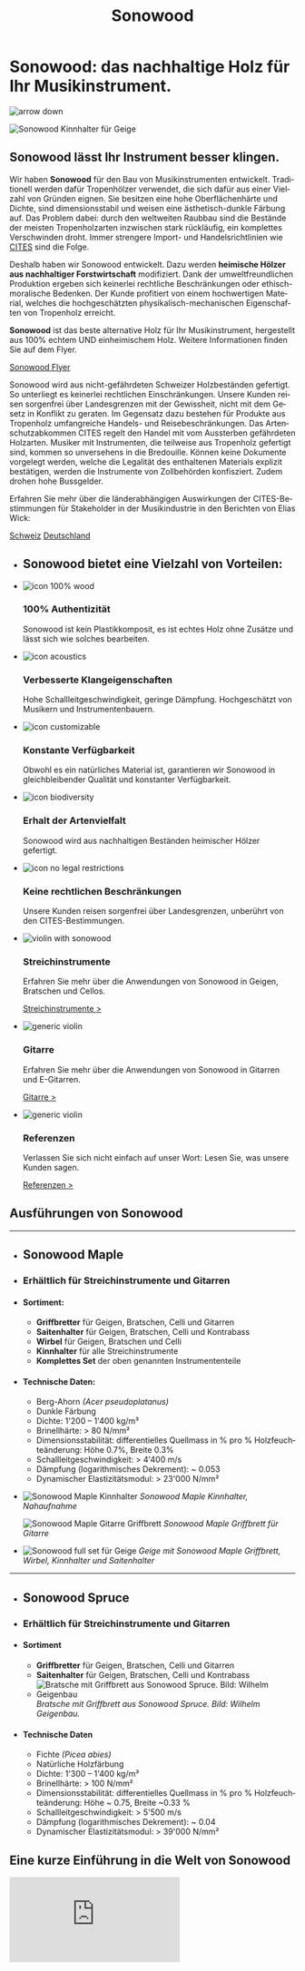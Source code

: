 ﻿---
lang: de
title: 'Sonowood'
order: 2
---

<div class="full-width-kenburns">
<div class="wrap-bg-image">

# Sonowood: das nachhaltige Holz für Ihr Musikinstrument.

![arrow down](/assets/images/arrow-d-white.svg)
</div>
<img srcset="/assets/images/products_cover_2x.jpg"
     src="/assets/images/products_cover.jpg" alt="Sonowood Kinnhalter für Geige">
</div>

<div class="full-width">
<div class="wrap">

## Sonowood lässt Ihr Instrument besser klingen.

Wir haben **Sonowood** für den Bau von Musikinstrumenten entwickelt. Traditionell werden dafür Tropenhölzer verwendet, die sich dafür aus einer Vielzahl von Gründen eignen. Sie besitzen eine hohe Oberflächenhärte und Dichte, sind dimensionsstabil und weisen eine ästhetisch-dunkle Färbung auf. Das Problem dabei: durch den weltweiten Raubbau sind die Bestände der meisten Tropenholzarten inzwischen stark rückläufig, ein komplettes Verschwinden droht. Immer strengere Import- und Handelsrichtlinien wie
[CITES](https://www.cites.org/eng/disc/species.php) sind die Folge.

Deshalb haben wir Sonowood entwickelt. Dazu werden **heimische Hölzer aus nachhaltiger Forstwirtschaft** modifiziert. Dank der umweltfreundlichen Produktion ergeben sich keinerlei rechtliche Beschränkungen oder ethisch-moralische Bedenken. Der Kunde profitiert von einem hochwertigen Material, welches die hochgeschätzten physikalisch-mechanischen Eigenschaften von Tropenholz erreicht.

**Sonowood** ist das beste alternative Holz für Ihr Musikinstrument, hergestellt aus 100% echtem UND einheimischem Holz. Weitere Informationen finden Sie auf dem Flyer.

<a class="btn -red" href="/assets/docs/Flyer_Sonowood_A4-Trifold_DE_screen.pdf">Sonowood Flyer</a>

Sonowood wird aus nicht-gefährdeten Schweizer Holzbeständen gefertigt. So unterliegt es keinerlei rechtlichen Einschränkungen. Unsere Kunden reisen sorgenfrei über Landesgrenzen mit der Gewissheit, nicht mit dem Gesetz in Konflikt zu geraten. Im Gegensatz dazu bestehen für Produkte aus Tropenholz umfangreiche Handels- und Reisebeschränkungen. Das Artenschutzabkommen CITES regelt den Handel mit vom Aussterben gefährdeten Holzarten. Musiker mit Instrumenten, die teilweise aus Tropenholz gefertigt sind, kommen so unversehens in die Bredouille. Können keine Dokumente vorgelegt werden, welche die Legalität des enthaltenen Materials explizit bestätigen, werden die Instrumente von Zollbehörden konfisziert. Zudem drohen hohe Bussgelder.

Erfahren Sie mehr über die länderabhängigen Auswirkungen der CITES-Bestimmungen für Stakeholder in der Musikindustrie in den Berichten von Elias Wick:

<a class="btn" href="/assets/docs/2018_CITES_CH.pdf">Schweiz</a> <a class="btn" href="/assets/docs/2018_CITES_DE.pdf">Deutschland</a>

</div>
</div>

<div class="full-width-red">
<div class="wrap">

  - ## Sonowood bietet eine Vielzahl von Vorteilen:

  - ![icon 100% wood](/assets/logo/100.svg)

    ### 100% Authentizität

    Sonowood ist kein Plastikkomposit, es ist echtes Holz ohne Zusätze und lässt sich wie solches bearbeiten.

  - ![icon acoustics](/assets/logo/sound.svg)

    ### Verbesserte Klangeigenschaften

    Hohe Schallleitgeschwindigkeit, geringe Dämpfung. Hochgeschätzt von Musikern und Instrumentenbauern.

  - ![icon customizable](/assets/logo/customizable.svg)

    ### Konstante Verfügbarkeit

    Obwohl es ein natürliches Material ist, garantieren wir Sonowood in gleichbleibender Qualität und konstanter Verfügbarkeit.

  - ![icon biodiversity](/assets/logo/biodiverse.svg)

    ### Erhalt der Artenvielfalt

    Sonowood wird aus nachhaltigen Beständen heimischer Hölzer gefertigt.

  - ![icon no legal restrictions](/assets/logo/legal.svg)

    ### Keine rechtlichen Beschränkungen

    Unsere Kunden reisen sorgenfrei über Landesgrenzen, unberührt von den CITES-Bestimmungen.


</div>
</div>

<div class="full-width">
<div class="wrap -cols3">

  - ![violin with sonowood](/assets/images/Products_1_Tropical_Wood_Tropenholz_Ersatz_Replacement_Alternative_Sonowood_Ebenholz_Rosewood_Grenadill_SwissWoodSolutions_Klimaschutz_ETH_Zuerich_Switzerland.jpg)
    ### Streichinstrumente

    Erfahren Sie mehr über die Anwendungen von Sonowood in Geigen, Bratschen und Cellos.

    <a class="btn" href="/de/products/strings">Streichinstrumente ></a>

  - ![generic violin](/assets/images/Products_4_Tropical_Wood_Tropenholz_Ersatz_Replacement_Alternative_Sonowood_Ebenholz_Rosewood_Grenadill_SwissWoodSolutions_Klimaschutz_Rosewood_Grenadill.jpg)
    ### Gitarre

     Erfahren Sie mehr über die Anwendungen von Sonowood in Gitarren und E-Gitarren.

    <a class="btn" href="/de/products/guitar">Gitarre ></a>

- ![generic violin](/assets/images/Products_3_Tropical_Wood_Tropenholz_Ersatz_Replacement_Alternative_Sonowood_Ebenholz_Rosewood_Grenadill_SwissWoodSolutions_Klimaschutz_ETH_Zuerich_Switzerland.jpg)
    ### Referenzen

     Verlassen Sie sich nicht einfach auf unser Wort: Lesen Sie, was unsere Kunden sagen.

    <a class="btn" href="/de/products/testimonials">Referenzen ></a>

</div>
</div>

<div class="full-width-grey" name="Sonowood-Types" id="technicaldata">
<div class="wrap -cols2">

## Ausführungen von Sonowood

---

  - ## Sonowood Maple

  - ### Erhältlich für Streichinstrumente und Gitarren

  - #### Sortiment:

      - **Griffbretter** für Geigen, Bratschen, Celli und Gitarren
      - **Saitenhalter** für Geigen, Bratschen, Celli und Kontrabass
      - **Wirbel** für Geigen, Bratschen und Celli
      - **Kinnhalter** für alle Streichinstrumente
      - **Komplettes Set** der oben genannten Instrumententeile

  - #### Technische Daten:

      - Berg-Ahorn *(Acer pseudoplatanus)*
      - Dunkle Färbung
      - Dichte: 1'200 – 1'400 kg/m³
      - Brinellhärte: \> 80 N/mm²
      - Dimensionsstabilität: differentielles Quellmass in % pro % Holzfeuchteänderung: Höhe 0.7%, Breite 0.3%
      - Schallleitgeschwindigkeit: \> 4'400 m/s
      - Dämpfung (logarithmisches Dekrement): \~ 0.053
      - Dynamischer Elastizitätsmodul:
        \> 23'000 N/mm²

  - ![Sonowood Maple Kinnhalter](/assets/images/Sonowood_4_Tropical_Wood_Tropenholz_Ersatz_Replacement_Alternative_Sonowood_Ebenholz_Rosewood_Grenadill_SwissWoodSolutions_Klimaschutz_Violin_Guitar_Viola.jpg)
        *Sonowood Maple Kinnhalter, Nahaufnahme*

    ![Sonowood Maple Gitarre Griffbrett](/assets/images/Sonowood_5_Tropical_Wood_Tropenholz_Ersatz_Replacement_Alternative_Sonowood_Ebenholz_Rosewood_Grenadill_SwissWoodSolutions_Klimaschutz_Violin_Guitar_Viola.jpg)
        *Sonowood Maple Griffbrett für Gitarre*

  - ![Sonowood full set für Geige](/assets/images/Sonowood_6_Tropical_Wood_Tropenholz_Ersatz_Replacement_Alternative_Sonowood_Ebenholz_Rosewood_Grenadill_SwissWoodSolutions_Klimaschutz_Violin_Guitar_Viola.jpg)
        *Geige mit Sonowood Maple Griffbrett, Wirbel, Kinnhalter und Saitenhalter*

---

  - ## Sonowood Spruce

  - ### Erhältlich für Streichinstrumente und Gitarren

  - #### Sortiment

      - **Griffbretter** für Geigen, Bratschen, Celli und Gitarren
      - **Saitenhalter** für Geigen, Bratschen, Celli und Kontrabass
      - ![ Bratsche mit Griffbrett aus Sonowood Spruce. Bild: Wilhelm Geigenbau](/assets/images/Sonowood_7_Tropical_Wood_Tropenholz_Ersatz_Replacement_Alternative_Sonowood_Ebenholz_Rosewood_Grenadill_SwissWoodSolutions_Klimaschutz_Violin_Guitar_Viola.jpg)
        *Bratsche mit Griffbrett aus Sonowood Spruce. Bild: Wilhelm Geigenbau.*

  - #### Technische Daten

      - Fichte *(Picea abies)*
      - Natürliche Holzfärbung
      - Dichte: 1'300 – 1'400 kg/m³
      - Brinellhärte: \> 100 N/mm²
      - Dimensionsstabilität: differentielles Quellmass in % pro % Holzfeuchteänderung: Höhe \~ 0.75, Breite \~0.33 %       
      - Schallleitgeschwindigkeit: \> 5'500 m/s
      - Dämpfung (logarithmisches Dekrement): \~ 0.04
      - Dynamischer Elastizitätsmodul: \> 39'000 N/mm²

</div>
</div>

<div class="full-width">
<div class="wrap">

## Eine kurze Einführung in die Welt von Sonowood

<div class="videocontainer">
<iframe src="https://www.youtube.com/embed/VzBaJULayc8?rel=0&amp;showinfo=0" frameborder="0" allow="autoplay; encrypted-media" allowfullscreen>
</iframe>
</div>

</div>
</div>
